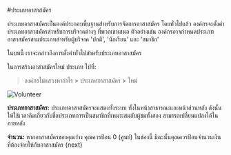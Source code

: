<!-- add-breadcrumbs -->
#ประเภทอาสาสมัคร

ประเภทอาสาสมัครเป็นองค์ประกอบพื้นฐานสำหรับการจัดการอาสาสมัคร โดยทั่วไปแล้ว องค์กรจะตั้งค่าประเภทอาสาสมัครสำหรับการบริจาคต่างๆ ที่พวกเขาเสนอ ตัวอย่างเช่น องค์กรอาจกำหนดประเภทอาสาสมัครสามประเภทสำหรับผู้บริจาค 'ปกติ', 'นักเรียน' และ 'สมาชิก'

ในบทนี้ เราจะกล่าวถึงการตั้งค่าทั่วไปสำหรับประเภทอาสาสมัคร

ในการสร้างอาสาสมัครใหม่ ประเภท ไปที่:

> องค์กรไม่แสวงหากำไร > ประเภทอาสาสมัคร > ใหม่

<img class="screenshot" alt="Volunteer" src="{{docs_base_url}}/assets/img/non_profit/volunteer/volunteer_type.png">


**ประเภทอาสาสมัคร:** ประเภทอาสาสมัครจะแสดงทั้งระบบ ทั้งในหน้าสาธารณะและหน้าส่วนหลัง ดังนั้นให้ใช้เวลาคิดเกี่ยวกับชื่อประเภทการเป็นสมาชิกที่เหมาะสมกับผู้ชมทั้งสอง สามารถเปลี่ยนแปลงได้ในภายหลัง

**จำนวน:** หากอาสาสมัครของคุณว่าง คุณควรป้อน 0 (ศูนย์) ในช่องนี้ มิฉะนั้นคุณควรป้อนจำนวนเงินที่ต้องจ่ายให้กับอาสาสมัคร
{next}